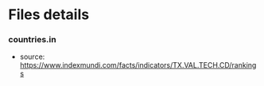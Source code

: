 # Files details
### countries.in
* source: https://www.indexmundi.com/facts/indicators/TX.VAL.TECH.CD/rankings
